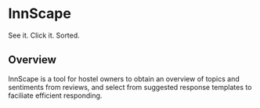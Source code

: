# InnScape
See it. Click it. Sorted.

## **Overview**

InnScape is a tool for hostel owners to obtain an overview of topics and sentiments from reviews, and select from suggested response templates to faciliate efficient responding. 
